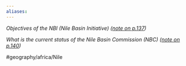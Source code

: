 ```yaml
---
aliases: 
---
```


*Objectives of the NBI (Nile Basin Initiative) ([note on p.137](zotero://open-pdf/library/items/F76U98DX?page=18))*


*What is the current status of the Nile Basin Commission (NBC) ([note on p.140](zotero://open-pdf/library/items/F76U98DX?page=21))*





#geography/africa/Nile 


